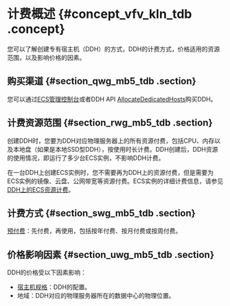 # 计费概述 {#concept_vfv_kln_tdb .concept}

您可以了解创建专有宿主机（DDH）的方式，DDH的计费方式，价格适用的资源范围，以及影响价格的因素。

## 购买渠道 {#section_qwg_mb5_tdb .section}

您可以通过[ECS管理控制台](https://ecs.console.aliyun.com/#/home)或者DDH API [AllocateDedicatedHosts](../../../../../intl.zh-CN/API参考/AllocateDedicatedHosts.md#)购买DDH。

## 计费资源范围 {#section_rwg_mb5_tdb .section}

创建DDH时，您要为DDH对应物理服务器上的所有资源付费，包括CPU、内存以及本地盘（如果是本地SSD型DDH），按使用时长计费。DDH创建后，DDH资源的使用情况，即运行了多少台ECS实例，不影响DDH计费。

在一台DDH上创建ECS实例时，您不需要再为DDH上的资源付费，但是需要为ECS实例的镜像、云盘、公网带宽等资源付费。ECS实例的详细计费信息，请参见[DDH上的ECS资源计费](intl.zh-CN/产品定价/DDH上的ECS资源计费.md#)。

## 计费方式 {#section_swg_mb5_tdb .section}

[预付费](intl.zh-CN/产品定价/预付费.md#)：先付费，再使用，包括按年付费、按月付费或按周付费。

## 价格影响因素 {#section_uwg_mb5_tdb .section}

DDH的价格受以下因素影响：

-   [宿主机规格](../../../../../intl.zh-CN/产品简介/宿主机规格.md#)：DDH的配置。
-   地域：DDH对应的物理服务器所在的数据中心的物理位置。

